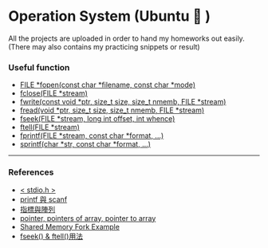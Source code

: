 # Operation System (Ubuntu :electric_plug: )

All the projects are uploaded in order to hand my homeworks out easily.   
(There may also contains my practicing snippets or result)  

### Useful function
- [FILE &#42;fopen(const char &#42;filename, const char *mode)](http://tw.gitbook.net/c_standard_library/c_function_fopen.html "FILE *fopen(const char *filename, const char *mode)")
- [fclose(FILE &#42;stream)](http://tw.gitbook.net/c_standard_library/c_function_fclose.html "fclose(FILE &#42;stream)")
- [fwrite(const void &#42;ptr, size_t size, size_t nmemb, FILE &#42;stream)](http://tw.gitbook.net/c_standard_library/c_function_fwrite.html "fwrite(const void *ptr, size_t size, size_t nmemb, FILE *stream)")  
- [fread(void &#42;ptr, size_t size, size_t nmemb, FILE &#42;stream)](http://tw.gitbook.net/c_standard_library/c_function_fread.html "fread(void &#42;ptr, size_t size, size_t nmemb, FILE &#42;stream)")
- [fseek(FILE &#42;stream, long int offset, int whence)](http://tw.gitbook.net/c_standard_library/c_function_fseek.html)  
- [ftell(FILE &#42;stream)](http://tw.gitbook.net/c_standard_library/c_function_ftell.html)  
- [fprintf(FILE &#42;stream, const char &#42;format, ...)](http://tw.gitbook.net/c_standard_library/c_function_fprintf.html "fprintf(FILE *stream, const char *format, ...)")
- [sprintf(char &#42;str, const char &#42;format, ...)](http://tw.gitbook.net/c_standard_library/c_function_sprintf.html "sprintf(char *str, const char *format, ...)")
------------
### References
- [< stdio.h >](http://tw.gitbook.net/c_standard_library/stdio_h.html "<stdio.h>")
- [printf 與 scanf](https://openhome.cc/Gossip/CGossip/PrintfScanf.html "printf 與 scanf")
- [指標與陣列](https://openhome.cc/Gossip/CGossip/PointerAndArray.html "指標與陣列")
- [pointer, pointers of array, pointer to array](http://hackgrass.blogspot.com/2018/03/c-pointerint-foo-int-bar.html "pointer, pointers of array, pointer to array")
- [Shared Memory Fork Example](https://gist.github.com/wtneal/d00b72609fd74dff40e6 "Shared Memory Fork Example")
- [fseek() & ftell()用法](https://www.cnblogs.com/AI-Algorithms/p/3391346.html "fseek() & ftell()用法")
